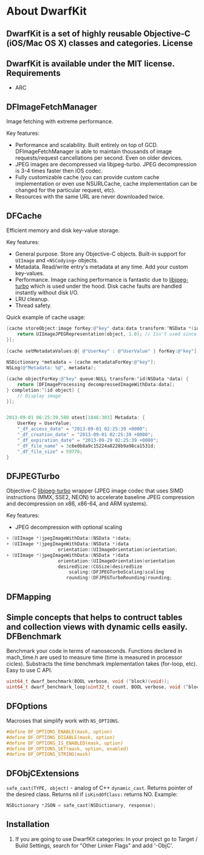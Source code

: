 About DwarfKit
=========
DwarfKit is a set of highly reusable Objective-C (iOS/Mac OS X) classes and categories.
License
-------
DwarfKit is available under the MIT license.
Requirements
------------
- ARC

DFImageFetchManager
-------------------
Image fetching with extreme performance. 

Key features:
 - Performance and scalability. Built entirely on top of GCD. DFImageFetchManager is able to maintain thousands of image requests/request cancellations per second. Even on older devices.
 - JPEG images are decompressed via libjpeg-turbo. JPEG decompression is 3-4 times faster then iOS codec.
 - Fully customizable cache (you can provide custom cache implementation or even use NSURLCache, cache implementation can be changed for the particular request, etc).
 - Resources with the same URL are never downloaded twice.

DFCache
-------
 Efficient memory and disk key-value storage.
 
 Key features:
 - General purpose. Store any Objective-C objects. Built-in support for `UIImage` and `<NSCodying>` objects. 
 - Metadata. Read/write entry's metadata at any time. Add your custom key-values.
 - Performance. Image caching performance is fantastic due to [libjpeg-turbo](http://libjpeg-turbo.virtualgl.org) which is used under the hood. Disk cache faults are handled instantly without disk I/O.
 - LRU cleanup.
 - Thread safety. 
 
Quick example of cache usage:
```objective-c
[cache storeObject:image forKey:@"key" data:data transform:^NSData *(id object) {
    return UIImageJPEGRepresentation(object, 1.0); // Isn't used since we provided data.
}];
    
[cache setMetadataValues:@{ @"UserKey" : @"UserValue" } forKey:@"key"];
    
NSDictionary *metadata = [cache metadataForKey:@"key"];
NSLog(@"Metadata: %@", metadata);

[cache objectForKey:@"key" queue:NULL transform:^id(NSData *data) {
    return [DFImageProcessing decompressedImageWithData:data];
} completion:^(id object) {
    // Display image
}];


2013-09-01 06:25:39.580 otest[1846:303] Metadata: {
    UserKey = UserValue;
    "_df_access_date" = "2013-09-01 02:25:39 +0000";
    "_df_creation_date" = "2013-09-01 02:25:39 +0000";
    "_df_expiration_date" = "2013-09-29 02:25:39 +0000";
    "_df_file_name" = 3c6e0b8a9c15224a8228b9a98ca1531d;
    "_df_file_size" = 59776;
}

```

DFJPEGTurbo
-----------
Objective-C [libjpeg-turbo](http://libjpeg-turbo.virtualgl.org) wrapper (JPEG image codec that uses SIMD instructions (MMX, SSE2, NEON) to accelerate baseline JPEG compression and decompression on x86, x86-64, and ARM systems).

Key features:
- JPEG decompression with optional scaling

```objective-c
+ (UIImage *)jpegImageWithData:(NSData *)data;
+ (UIImage *)jpegImageWithData:(NSData *)data
                   orientation:(UIImageOrientation)orientation;
+ (UIImage *)jpegImageWithData:(NSData *)data
                   orientation:(UIImageOrientation)orientation
                   desiredSize:(CGSize)desiredSize
                       scaling:(DFJPEGTurboScaling)scaling
                      rounding:(DFJPEGTurboRounding)rounding;
```
DFMapping
---------
Simple concepts that helps to contruct tables and collection views with dynamic cells easily.
DFBenchmark
-----------
Benchmark your code in terms of nanoseconds. Functions declared in mach_time.h are used to measure time (time is measured in processor cicles). Substracts the time benchmark implementation takes (for-loop, etc). Easy to use C API.
```c
uint64_t dwarf_benchmark(BOOL verbose, void (^block)(void));
uint64_t dwarf_benchmark_loop(uint32_t count, BOOL verbose, void (^block)(void));
```
DFOptions
---------
Macroses that simplify work with `NS_OPTIONS`.

```objective-c
#define DF_OPTIONS_ENABLE(mask, option) 
#define DF_OPTIONS_DISABLE(mask, option)
#define DF_OPTIONS_IS_ENABLED(mask, option)
#define DF_OPTIONS_SET(mask, option, enabled)
#define DF_OPTIONS_STRING(mask)
```
DFObjCExtensions
----------------
`safe_cast(TYPE, object)` - analog of C++ `dynamic_cast`. Returns pointer of the desired class. Returns nil if `isKindOfClass:` returns NO.
Example:
```objective-c
NSDictionary *JSON = safe_cast(NSDictionary, response);
```
Installation
------------
1. If you are going to use DwarfKit categories: In your project go to Target / Build Settings, search for "Other Linker Flags" and add '-ObjC'.
